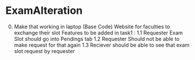 # ExamAlteration
0. Make that working in laptop (Base Code)
Website for faculties to exchange their slot
Features to be added in task1 :
1.1 Requester Exam Slot should go into Pendings tab
1.2 Requester Should not be able to make request for that again 
1.3 Reciever should be able to see that exam slot request by requester